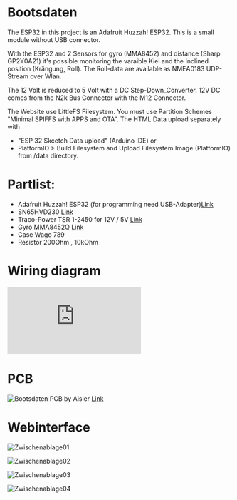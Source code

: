 # Bootsdaten

The ESP32 in this project is an Adafruit Huzzah! ESP32. This is a small module without USB connector.

With the ESP32 and 2 Sensors for gyro (MMA8452) and distance (Sharp GP2Y0A21) it's possible
monitoring the varaible Kiel and the Inclined position (Krängung, Roll). 
The Roll-data are available as NMEA0183 UDP-Stream over Wlan.

The 12 Volt is reduced to 5 Volt with a DC Step-Down_Converter. 12V DC comes from the N2k Bus Connector with the M12 Connector.

The Website use LittleFS Filesystem. You must use Partition Schemes "Minimal SPIFFS with APPS and OTA".
The HTML Data upload separately with 
- "ESP 32 Skcetch Data upload" (Arduino IDE) or 
- PlatformIO > Build Filesystem and Upload Filesystem Image (PlatformIO) 
from /data directory.

# Partlist:

- Adafruit Huzzah! ESP32 (for programming need USB-Adapter)[Link](https://www.exp-tech.de/plattformen/internet-of-things-iot/9350/adafruit-huzzah32-esp32-breakout-board)
- SN65HVD230 [Link](https://www.reichelt.de/high-speed-can-transceiver-1-mbit-s-3-3-v-so-8-sn-65hvd230d-p58427.html?&trstct=pos_0&nbc=1)
- Traco-Power TSR 1-2450 for 12V / 5V [Link](https://www.reichelt.de/dc-dc-wandler-tsr-1-1-w-5-v-1000-ma-sil-to-220-tsr-1-2450-p116850.html?search=tsr+1-24)
- Gyro MMA8452Q [Link](https://www.reichelt.de/entwicklerboards-beschleunigungsmesser-board-mma8452q-debo-sens-acc3-p284397.html)
- Case Wago 789
- Resistor 200Ohm , 10kOhm


# Wiring diagram

![BootsdatenKiCAD.pdf](https://github.com/gerryvel/Bootsdaten/files/12145147/BootsdatenKiCAD.pdf)

# PCB

![Bootsdaten](https://github.com/gerryvel/Bootsdaten/assets/17195231/b4be1809-5393-4396-8dcf-747c5ca8a09e)
PCB by Aisler [Link](https://aisler.net/p/NZFHAMAJ)

# Webinterface

![Zwischenablage01](https://user-images.githubusercontent.com/17195231/234933514-95c5519c-ce94-45df-af15-64128691161c.jpg)

![Zwischenablage02](https://user-images.githubusercontent.com/17195231/234933530-b59c1f4c-b747-41a3-8f6a-eba9062560dc.jpg)

![Zwischenablage03](https://user-images.githubusercontent.com/17195231/234933552-55ede022-9682-486e-8518-c98acedd2c1a.jpg)

![Zwischenablage04](https://user-images.githubusercontent.com/17195231/234933563-c5276110-f2e7-4a71-a5f1-1a3fbc7df484.jpg)
